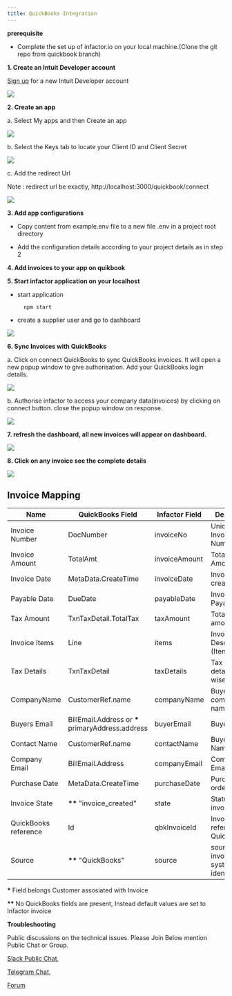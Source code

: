 ```yaml
---
title: QuickBooks Integration
---
```


**prerequisite**

 - Complete the set up of infactor.io on your local machine.(Clone the git repo from quickbook branch)

**1. Create an Intuit Developer account**

[Sign up](https://developer.intuit.com/v2/ui#/signup) for a new Intuit Developer account

<p>
    <img src="../../../developer-html/assets/images/quickbook/qbk-signup.png"/>
</p>

**2. Create an app**

a. Select My apps and then Create an app

<p>
    <img src="../../../developer-html/assets/images/quickbook/qbk-create-app.png"/>
</p>

b. Select the Keys tab to locate your Client ID and Client Secret

<p>
    <img src="../../../developer-html/assets/images/quickbook/qbk-generate-keys.png"/>
</p>

c. Add the redirect Url

Note : redirect url be exactly, http://localhost:3000/quickbook/connect

<p>
    <img src="../../../developer-html/assets/images/quickbook/qbk-redirect-url.png"/>
</p>

**3. Add app configurations**

- Copy content from example.env file to a new file .env in a project root directory

- Add the configuration details according to your project details as in step 2

**4. Add invoices to your app on quikbook**

**5. Start infactor application on your localhost**

- start application 

		npm start

- create a supplier user and go to dashboard

<p>
    <img src="../../../developer-html/assets/images/quickbook/qbk-dash-empty.png"/>
</p>

**6. Sync Invoices with QuickBooks**

a. Click on connect QuickBooks to sync QuickBooks invoices. It will open a new popup window to give authorisation. Add your QuickBooks login details.

<p>
    <img src="../../../developer-html/assets/images/quickbook/qbk-login.png"/>
</p>

b. Authorise infactor to access your company data(invoices) by clicking on connect button. close the popup window on response.

<p>
    <img src="../../../developer-html/assets/images/quickbook/qbk-loginauth.png"/>
</p>

**7. refresh the dashboard, all new invoices will appear on dashboard.**

<p>
    <img src="../../../developer-html/assets/images/quickbook/qbk-dash-connect.png"/>
</p>

**8. Click on any invoice see the complete details**

<p>
    <img src="../../../developer-html/assets/images/quickbook/qbk-invoicedetails.png"/>
</p>

## Invoice Mapping

| Name | QuickBooks Field | Infactor Field | Description |
| ---- | --------------- | -------------- | ----------- |
| Invoice Number | DocNumber | invoiceNo | Unique Invoice Number |
| Invoice Amount | TotalAmt | invoiceAmount | Total Invoice Amount |
| Invoice Date | MetaData.CreateTime | invoiceDate | Invoice created date |
| Payable Date | DueDate | payableDate | Invoice Payable Date |
| Tax Amount | TxnTaxDetail.TotalTax | taxAmount | Total tax amount |
| Invoice Items | Line | items | Invoice Description (Item wise) |
| Tax Details | TxnTaxDetail | taxDetails | Tax details(Invoice wise) |
| CompanyName | CustomerRef.name | companyName | Buyers company name |
| Buyers Email | BillEmail.Address or **\*** primaryAddress.address | buyerEmail | Buyers Email |
| Contact Name | CustomerRef.name | contactName | Buyer Contact Name |
| Company Email | BillEmail.Address | companyEmail | Company Email |
| Purchase Date | MetaData.CreateTime | purchaseDate | Purchase order date |
| Invoice State | **\*\*** "invoice_created" | state | Status of the invoice |
| QuickBooks reference | Id | qbkInvoiceId | Invoice reference for QuickBooks |
| Source | **\*\*** "QuickBooks" | source | source of invoice (ERP system identifier) |

**\*** Field belongs Customer assosiated with Invoice

**\*\*** No QuickBooks fields are present, Instead default values are set to Infactor invoice

**Troubleshooting**

Public discussions on the technical issues. Please Join Below mention Public Chat or Group. 

[Slack Public Chat](https://launchpass.com/xinfin-public), 

[Telegram Chat](http://bit.do/Telegram-XinFinDev), 

[Forum](https://xinfin.net)

